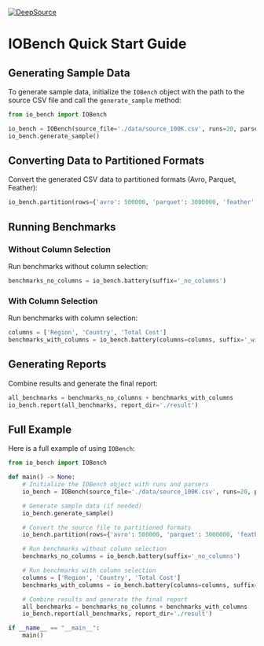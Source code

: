 <!-- [![Documentation Status](https://readthedocs.org/projects/io_bench/badge/?version=latest)](https://io_bench.readthedocs.io/en/latest/?badge=latest) -->
<!-- [![codecov](https://codecov.io/gh/aastopher/io_bench/graph/badge.svg?token=3RSWSCO72X)](https://codecov.io/gh/aastopher/io_bench) -->
<!-- [![PyPI version](https://badge.fury.io/py/io_bench.svg)](https://badge.fury.io/py/io_bench) -->
[![DeepSource](https://app.deepsource.com/gh/aastopher/io_bench.svg/?label=code+coverage&show_trend=true&token=3NT8mR1AQRLW9zDNKWQ8vgFl)](https://app.deepsource.com/gh/aastopher/io_bench/)

# IOBench Quick Start Guide

## Generating Sample Data
To generate sample data, initialize the `IOBench` object with the path to the source CSV file and call the `generate_sample` method:

```python
from io_bench import IOBench

io_bench = IOBench(source_file='./data/source_100K.csv', runs=20, parsers=['avro', 'parquet_polars'])
io_bench.generate_sample()
```

## Converting Data to Partitioned Formats
Convert the generated CSV data to partitioned formats (Avro, Parquet, Feather):

```python
io_bench.partition(rows={'avro': 500000, 'parquet': 3000000, 'feather': 1600000})
```

## Running Benchmarks
### Without Column Selection
Run benchmarks without column selection:

```python
benchmarks_no_columns = io_bench.battery(suffix='_no_columns')
```

### With Column Selection
Run benchmarks with column selection:

```python
columns = ['Region', 'Country', 'Total Cost']
benchmarks_with_columns = io_bench.battery(columns=columns, suffix='_with_columns')
```

## Generating Reports
Combine results and generate the final report:

```python
all_benchmarks = benchmarks_no_columns + benchmarks_with_columns
io_bench.report(all_benchmarks, report_dir='./result')
```

## Full Example

Here is a full example of using `IOBench`:

```python
from io_bench import IOBench

def main() -> None:
    # Initialize the IOBench object with runs and parsers
    io_bench = IOBench(source_file='./data/source_100K.csv', runs=20, parsers=['avro', 'parquet_polars'])

    # Generate sample data (if needed)
    io_bench.generate_sample()

    # Convert the source file to partitioned formats
    io_bench.partition(rows={'avro': 500000, 'parquet': 3000000, 'feather': 1600000})

    # Run benchmarks without column selection
    benchmarks_no_columns = io_bench.battery(suffix='_no_columns')

    # Run benchmarks with column selection
    columns = ['Region', 'Country', 'Total Cost']
    benchmarks_with_columns = io_bench.battery(columns=columns, suffix='_with_columns')

    # Combine results and generate the final report
    all_benchmarks = benchmarks_no_columns + benchmarks_with_columns
    io_bench.report(all_benchmarks, report_dir='./result')

if __name__ == "__main__":
    main()
```